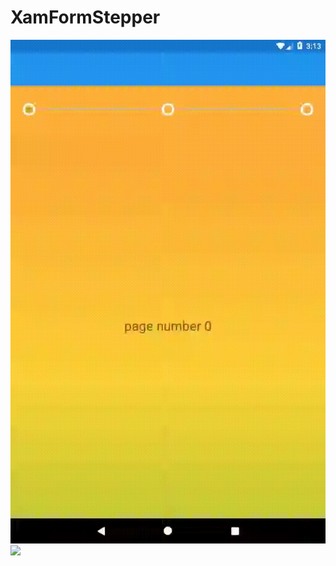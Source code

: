 # XamFormStepper

![](https://github.com/thedergomes/XamFormStepper/blob/master/Snaps/gif.gif)
![](https://github.com/thedergomes/XamFormStepper/blob/master/Snaps/timeline.gif)


